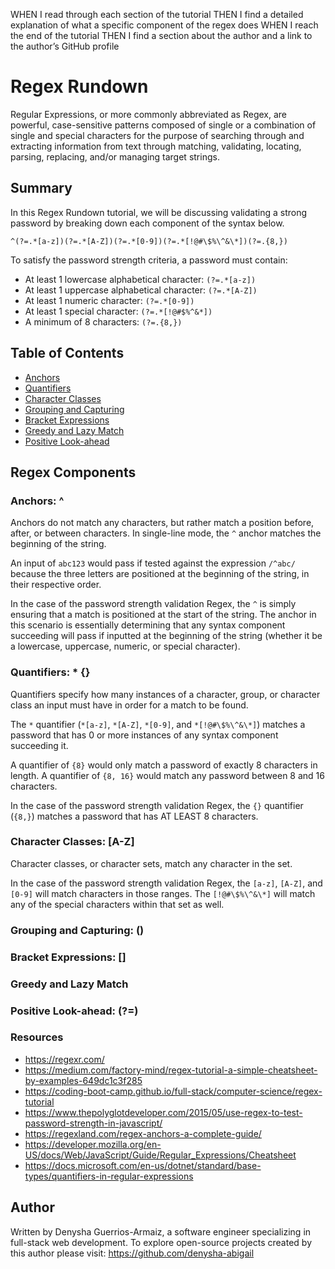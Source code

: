 


WHEN I read through each section of the tutorial
THEN I find a detailed explanation of what a specific component of the regex does
WHEN I reach the end of the tutorial
THEN I find a section about the author and a link to the author’s GitHub profile


# Regex Rundown

Regular Expressions, or more commonly abbreviated as Regex, are powerful, case-sensitive patterns composed of single or a combination of single and special characters for the purpose of searching through and extracting information from text through matching, validating, locating, parsing, replacing, and/or managing target strings. 

## Summary

In this Regex Rundown tutorial, we will be discussing validating a strong password by breaking down each component of the syntax below. 

```^(?=.*[a-z])(?=.*[A-Z])(?=.*[0-9])(?=.*[!@#\$%\^&\*])(?=.{8,})```

To satisfy the password strength criteria, a password must contain:

* At least 1 lowercase alphabetical character: ```(?=.*[a-z])```
* At least 1 uppercase alphabetical character: ```(?=.*[A-Z])```
* At least 1 numeric character: ```(?=.*[0-9])```
* At least 1 special character: ```(?=.*[!@#$%^&*])```
* A minimum of 8 characters: ```(?=.{8,})```

## Table of Contents

- [Anchors](#anchors)
- [Quantifiers](#quantifiers)
- [Character Classes](#character-classes)
- [Grouping and Capturing](#grouping-and-capturing)
- [Bracket Expressions](#bracket-expressions)
- [Greedy and Lazy Match](#greedy-and-lazy-match)
- [Positive Look-ahead](#positive-look-ahead)

## Regex Components

### Anchors: ^

Anchors do not match any characters, but rather match a position before, after, or between characters. In single-line mode, the ```^``` anchor matches the beginning of the string.

An input of ```abc123``` would pass if tested against the expression ```/^abc/``` because the three letters are positioned at the beginning of the string, in their respective order.

In the case of the password strength validation Regex, the ```^``` is simply ensuring that a match is positioned at the start of the string. The anchor in this scenario is essentially determining that any syntax component succeeding will pass if inputted at the beginning of the string (whether it be a lowercase, uppercase, numeric, or special character).

### Quantifiers: * {}

Quantifiers specify how many instances of a character, group, or character class an input must have in order for a match to be found. 

The ```*``` quantifier (```*[a-z]```, ```*[A-Z]```, ```*[0-9]```, and ```*[!@#\$%\^&\*]```) matches a password that has 0 or more instances of any syntax component succeeding it. 

A quantifier of ```{8}``` would only match a password of exactly 8 characters in length. A quantifier of ```{8, 16}``` would match any password between 8 and 16 characters.

In the case of the password strength validation Regex, the ```{}``` quantifier (```{8,}```) matches a password that has AT LEAST 8 characters. 

### Character Classes: [A-Z]

Character classes, or character sets, match any character in the set. 

In the case of the password strength validation Regex, the ```[a-z]```, ```[A-Z]```, and ```[0-9]``` will match characters in those ranges. The ```[!@#\$%\^&\*]``` will match any of the special characters within that set as well.

### Grouping and Capturing: ()

### Bracket Expressions: []

### Greedy and Lazy Match

### Positive Look-ahead: (?=)

### Resources
* https://regexr.com/
* https://medium.com/factory-mind/regex-tutorial-a-simple-cheatsheet-by-examples-649dc1c3f285
* https://coding-boot-camp.github.io/full-stack/computer-science/regex-tutorial
* https://www.thepolyglotdeveloper.com/2015/05/use-regex-to-test-password-strength-in-javascript/
* https://regexland.com/regex-anchors-a-complete-guide/
* https://developer.mozilla.org/en-US/docs/Web/JavaScript/Guide/Regular_Expressions/Cheatsheet
* https://docs.microsoft.com/en-us/dotnet/standard/base-types/quantifiers-in-regular-expressions

## Author

Written by Denysha Guerrios-Armaiz, a software engineer specializing in full-stack web development. To explore open-source projects created by this author please visit: https://github.com/denysha-abigail
